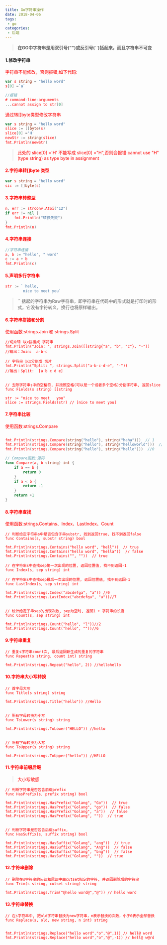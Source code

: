 ```yaml
---
title: Go字符串操作
date: 2018-04-06
tags:
 - go
categories:
 - 后端
---
```

> **在GO中字符串是用双引号("")或反引号(``)括起来，而且字符串不可变**


#### 1.修改字符串
<font color="red">字符串不能修改，否则报错,如下代码:<font>
```go
var s string = "hello word"
s[0] =`a`

//报错
# command-line-arguments
...cannot assign to str[0]
```
通过转[]byte类型修改字符串
<!--more-->
```go
var s string = "hello word"
slice := []byte(s)
slice[0] ='H'
newStr := string(slice)
fmt.Println(newStr)
```

> <font color=red> 此处的 slice[0] ='H' 不能写成 slice[0] ="H",否则会报错:cannot use "H" (type string) as type byte in assignment </font>


#### 2.字符串转[]byte 类型
```go
var s string = "hello word"
sic := []byte(s)
```

#### 3.字符串转整型
```go
n, err := strconv.Atoi("12")
if err != nil {
	fmt.Println("转换失败")
}
fmt.Println(n)
```

#### 4.字符串连接
```go
//字符串连接
a, b := "hello", " word"
c := a + b
fmt.Println(c)
```
#### 5.声明多行字符串
```go
str := ` hello,
        nice to meet you`
```
> `` 括起的字符串为Raw字符串，即字符串在代码中的形式就是打印时的形式，它没有字符转义，换行也将原样输出。


#### 6.字符串拼接和分割

<font color=red>使用函数:strings.Join 和 strings.Split</font>
```
//切片转 以x拼接成 字符串
fmt.Println("Join: ", strings.Join([]string{"a", "b", "c"}, "-"))
//输出：Join:  a-b-c

// 字符串 以x分割成 切片
fmt.Println("Split: ", strings.Split("a-b-c-d-e", "-"))
//输出：Split:  [a b c d e]


// 去除字符串s中的空格符, 并按照空格(可以是一个或者多个空格)分割字符串, 返回slice
func Fields(s string) []string

str := "nice to meet   you"
slice := strings.Fields(str) // [nice to meet you]
```
#### 7.字符串比较

<font color=red>使用函数:strings.Compare</font>
```go

fmt.Println(strings.Compare(string("hello"), string("haha")))  // 1
fmt.Println(strings.Compare(string("hello"), string("helloworld")))  // -1
fmt.Println(strings.Compare(string("hello"), string("hello")))  //0

// Compare函数:源码
func Compare(a, b string) int {
	if a == b {
		return 0
	}
	if a < b {
		return -1
	}
	return +1
}
```
#### 8.字符串查找

<font color=red>使用函数:strings.Contains、Index、LastIndex、Count</font>

```
// 判断给定字符串s中是否包含子串substr, 找到返回true, 找不到返回false
func Contains(s, substr string) bool

fmt.Println(strings.Contains("hello word", "hell"))  // true
fmt.Println(strings.Contains("hello word", "hella"))  // false
fmt.Println(strings.Contains("", ""))  // true

// 在字符串s中查找sep第一次出现的位置, 返回位置值, 找不到返回-1
func Index(s, sep string) int

// 在字符串s中查找sep最后一次出现的位置, 返回位置值, 找不到返回-1
func LastIndex(s, sep string) int

fmt.Println(strings.Index("abcdefga", "a")) //0
fmt.Println(strings.LastIndex("abcdefga", "a"))//7


// 统计给定子串sep的出现次数, sep为空时, 返回1 + 字符串的长度
func Count(s, sep string) int

fmt.Println(strings.Count("hello", "l"))//2
fmt.Println(strings.Count("hello", ""))//6
```

#### 9.字符串重复
```
// 重复s字符串count次, 最后返回新生成的重复的字符串
func Repeat(s string, count int) string

fmt.Println(strings.Repeat("hello", 2)) //hellohello
```

#### 10.字符串大小写转换
```
// 首字母大写
func Title(s string) string

fmt.Println(strings.Title("hello")) //Hello


// 所有字母转换为小写
func ToLower(s string) string

fmt.Println(strings.ToLower("HELLO")) //hello


// 所有字母转换为大写
func ToUpper(s string) string

fmt.Println(strings.ToUpper("hello")) //HELLO
```
#### 11.字符串前缀后缀
> <font color=red>大小写敏感</font>

```
// 判断字符串是否包含前缀prefix
func HasPrefix(s, prefix string) bool

fmt.Println(strings.HasPrefix("Golang", "Go"))  // true
fmt.Println(strings.HasPrefix("Golang", "go"))  // false
fmt.Println(strings.HasPrefix("Golang", "a"))  // false
fmt.Println(strings.HasPrefix("Golang", ""))  // true


// 判断字符串是否包含后缀suffix, 
func HasSuffix(s, suffix string) bool

fmt.Println(strings.HasSuffix("Golang", "ang"))  // true
fmt.Println(strings.HasSuffix("Golang", "Ang"))  // false
fmt.Println(strings.HasSuffix("Golang", "bng"))  // false
fmt.Println(strings.HasSuffix("Golang", ""))  // true
```

#### 12.字符串删除
```
// 删除在s字符串的头部和尾部中由cutset指定的字符, 并返回删除后的字符串
func Trim(s string, cutset string) string

fmt.Println(strings.Trim("@hello word@","@")) // hello word
```

#### 13.字符串替换
```
// 在s字符串中, 把old字符串替换为new字符串，n表示替换的次数，小于0表示全部替换
func Replace(s, old, new string, n int) string


fmt.Println(strings.Replace("hello word","o","@",1)) // hell@ word
fmt.Println(strings.Replace("hello word","o","@",-1)) // hell@ w@rd
```